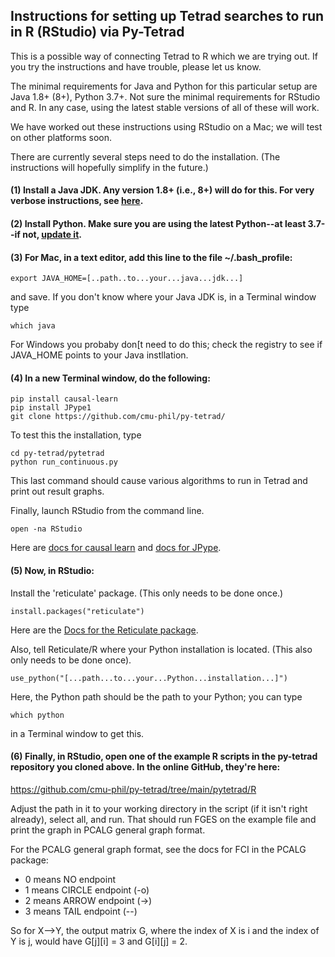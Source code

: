 ## Instructions for setting up Tetrad searches to run in R (RStudio) via Py-Tetrad

This is a possible way of connecting Tetrad to R which we are trying out. If you try the instructions and have trouble, please let us know. 

The minimal requirements for Java and Python for this particular setup are Java 1.8+ (8+), Python 3.7+. Not sure the minimal requirements for RStudio and R. In any case, using the latest stable versions of all of these will work.

We have worked out these instructions using RStudio on a Mac; we will test on other platforms soon.

There are currently several steps need to do the installation. (The instructions will hopefully simplify in the future.)

#### (1) Install a Java JDK. Any version 1.8+ (i.e., 8+) will do for this. For very verbose instructions, see [here](https://github.com/cmu-phil/tetrad/wiki/Setting-up-Java-for-Tetrad).

#### (2) Install Python. Make sure you are using the latest Python--at least 3.7--if not, [update it](https://www.pythoncentral.io/how-to-update-python/). 

#### (3) For Mac, in a text editor, add this line to the file ~/.bash_profile:
```
export JAVA_HOME=[..path..to...your...java...jdk...]
```
and save. If you don't know where your Java JDK is, in a Terminal window type 
```
which java
```
For Windows you probaby don[t need to do this; check the registry to see if JAVA_HOME points to your Java instllation.

#### (4) In a new Terminal window, do the following:
```
pip install causal-learn
pip install JPype1  
git clone https://github.com/cmu-phil/py-tetrad/
```
To test this the installation, type
```
cd py-tetrad/pytetrad
python run_continuous.py
```
This last command should cause various algorithms to run in Tetrad and print out result graphs.

Finally, launch RStudio from the command line.
```
open -na RStudio
```
Here are [docs for causal learn](https://causal-learn.readthedocs.io/en/latest/) and [docs for JPype](https://jpype.readthedocs.io/en/latest/index.html).
#### (5) Now, in RStudio:

Install the 'reticulate' package. (This only needs to be done once.)
```
install.packages("reticulate")
```
Here are the [Docs for the Reticulate package](https://rstudio.github.io/reticulate/).

Also, tell Reticulate/R where your Python installation is located. (This also only needs to be done once).
```
use_python("[...path...to...your...Python...installation...]")
```
Here, the Python path should be the path to your Python; you can type 
```
which python
```
in a Terminal window to get this.
 
#### (6) Finally, in RStudio, open one of the example R scripts in the py-tetrad repository you cloned above. In the online GitHub, they're here:

https://github.com/cmu-phil/py-tetrad/tree/main/pytetrad/R

Adjust the path in it to your working directory in the script (if it isn't right already), select all, and run. That should run FGES on the example file and print the graph in PCALG general graph format. 

For the PCALG general graph format, see the docs for FCI in the PCALG package:
* 0 means NO endpoint
* 1 means CIRCLE endpoint (-o)
* 2 means ARROW endpoint (->)
* 3 means TAIL endpoint (--)

So for X-->Y, the output matrix G, where the index of X is i and the index of Y is j, would have G[j][i] = 3 and G[i][j] = 2.
